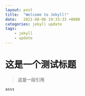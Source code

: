 ```yaml
---
layout: post
title:  "Welcome to Jekyll!"
date:   2021-08-06 19:33:33 +0800
categories: jekyll update
tags:
    - jekyll
    - update
---
```


# 这是一个测试标题
> 这是一段引用

```asss```

